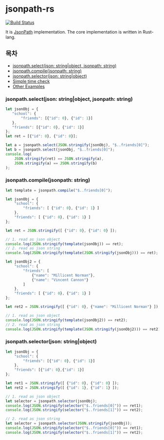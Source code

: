 # jsonpath-rs

[![Build Status](https://travis-ci.org/freestrings/jsonpath.svg?branch=master)](https://travis-ci.org/freestrings/jsonpath)

It is [JsonPath](https://goessner.net/articles/JsonPath/) implementation. The core implementation is written in Rust-lang.

## 목차

* [jsonpath.select(json: string|object, jsonpath: string)](#json-stringobject-jsonpath-string)
* [jsonpath.compile(jsonpath: string)](#compilejsonpath-string)
* [jsonpath.selector(json: string|object)](#selectorjson-stringobject)
* [Simple time check](https://github.com/freestrings/jsonpath/wiki/Simple-timecheck-jsonpath-native)
* [Other Examples](https://github.com/freestrings/jsonpath/wiki/Javascript-examples)

### jsonpath.select(json: string|object, jsonpath: string)

```javascript
let jsonObj = {
   "school": {
       "friends": [{"id": 0}, {"id": 1}]
   },
   "friends": [{"id": 0}, {"id": 1}]
};
let ret = [{"id": 0}, {"id": 0}];

let a = jsonpath.select(JSON.stringify(jsonObj), "$..friends[0]");
let b = jsonpath.select(jsonObj, "$..friends[0]");
console.log(
    JSON.stringify(ret) == JSON.stringify(a),
    JSON.stringify(a) == JSON.stringify(b)
);
```

### jsonpath.compile(jsonpath: string)

```javascript
let template = jsonpath.compile("$..friends[0]");

let jsonObj = {
    "school": {
        "friends": [ {"id": 0}, {"id": 1} ]
    },
    "friends": [ {"id": 0}, {"id": 1} ]
};

let ret = JSON.stringify([ {"id": 0}, {"id": 0} ]);

// 1. read as json object
console.log(JSON.stringify(template(jsonObj)) == ret);
// 2. read as json string
console.log(JSON.stringify(template(JSON.stringify(jsonObj))) == ret);

let jsonObj2 = {
    "school": {
        "friends": [ 
            {"name": "Millicent Norman"}, 
            {"name": "Vincent Cannon"} 
        ]
    },
    "friends": [ {"id": 0}, {"id": 1} ]
};

let ret2 = JSON.stringify([ {"id": 0}, {"name": "Millicent Norman"} ]);

// 1. read as json object
console.log(JSON.stringify(template(jsonObj2)) == ret2);
// 2. read as json string
console.log(JSON.stringify(template(JSON.stringify(jsonObj2))) == ret2);
```

### jsonpath.selector(json: string|object)

```javascript
let jsonObj = {
    "school": {
        "friends": [{"id": 0}, {"id": 1}]
    },
    "friends": [{"id": 0},{"id": 1}]
};

let ret1 = JSON.stringify([ {"id": 0}, {"id": 0} ]);
let ret2 = JSON.stringify([ {"id": 1}, {"id": 1} ]);

// 1. read as json object
let selector = jsonpath.selector(jsonObj);
console.log(JSON.stringify(selector("$..friends[0]")) == ret1);
console.log(JSON.stringify(selector("$..friends[1]")) == ret2);

// 2. read as json string
let selector = jsonpath.selector(JSON.stringify(jsonObj));
console.log(JSON.stringify(selector("$..friends[0]")) == ret1);
console.log(JSON.stringify(selector("$..friends[1]")) == ret2);
```
